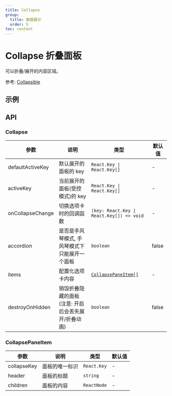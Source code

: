 ```yaml
---
title: Collapse
group:
  title: 数据展示
  order: 5
toc: content
---
```


# Collapse 折叠面板

可以折叠/展开的内容区域。

参考: [Collapsible](https://www.getpapercss.com/docs/components/collapsible/)

## 示例

<code src="./demos/CollapseBase.tsx" title="基本" description="使用`defaultActiveKey`进行非受控配置"></code>
<code src="./demos/CollapseControlled.tsx" title="受控" description="受控模式"></code>
<code src="./demos/CollapseAccordion.tsx" title="手风琴" description="手风琴模式, 每次只打开一个面板"></code>
<code src="./demos/CollapseConfigured.tsx" title="可配置的" description="使用`items`进行配置化"></code>

## API

### Collapse

| 参数             | 说明                                                | 类型                                      | 默认值 |
| ---------------- | --------------------------------------------------- | ----------------------------------------- | ------ |
| defaultActiveKey | 默认展开的面板的 key                                | `React.Key \| React.Key[]`                | -      |
| activeKey        | 当前展开的面板(受控模式)的 key                      | `React.Key \| React.Key[]`                | -      |
| onCollapseChange | 切换选项卡时的回调函数                              | `(key: React.Key \| React.Key[]) => void` | -      |
| accordion        | 是否是手风琴模式, 手风琴模式下只能展开一个面板      | `boolean`                                 | false  |
| items            | 配置化选项卡内容                                    | [`CollapsePaneItem[]`](#collapsepaneitem) | -      |
| destroyOnHidden  | 销毁折叠隐藏的面板(注意: 开启后会丢失展开/折叠动画) | `boolean`                                 | false  |

### CollapsePaneItem

| 参数        | 说明           | 类型        | 默认值 |
| ----------- | -------------- | ----------- | ------ |
| collapseKey | 面板的唯一标识 | `React.Key` | -      |
| header      | 面板的标题     | `string`    | -      |
| children    | 面板的内容     | `ReactNode` | -      |
